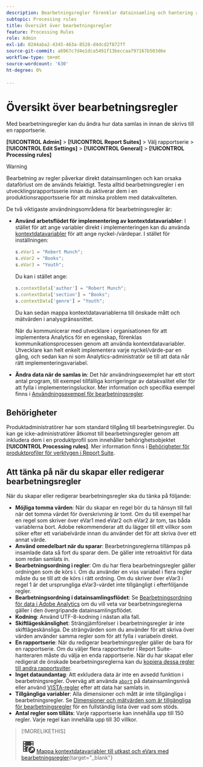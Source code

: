 ```yaml
---
description: Bearbetningsregler förenklar datainsamling och hantering av innehåll när det skickas till rapportering.
subtopic: Processing rules
title: Översikt över bearbetningsregler
feature: Processing Rules
role: Admin
exl-id: 0244aba2-4345-463a-8528-d4dcd2f872ff
source-git-commit: a6967c7d4e1dca5491f13beccaa797167b503d6e
workflow-type: tm+mt
source-wordcount: '630'
ht-degree: 0%

---
```


# Översikt över bearbetningsregler

Med bearbetningsregler kan du ändra hur data samlas in innan de skrivs till en rapportserie.

**[!UICONTROL Admin]** > **[!UICONTROL Report Suites]** > Välj rapportserie > **[!UICONTROL Edit Settings]** > **[!UICONTROL General]** > **[!UICONTROL Processing rules]**

>[!WARNING]
>
>Bearbetning av regler påverkar direkt datainsamlingen och kan orsaka dataförlust om de används felaktigt. Testa alltid bearbetningsregler i en utvecklingsrapportsserie innan du aktiverar dem i en produktionsrapportsserie för att minska problem med datakvaliteten.

De två viktigaste användningsområdena för bearbetningsregler är:

* **Använd arbetsflödet för implementering av kontextdatavariabler**: I stället för att ange variabler direkt i implementeringen kan du använda [kontextdatavariabler](/help/implement/vars/page-vars/contextdata.md) för att ange nyckel-/värdepar. I stället för inställningen:

  ```js
  s.eVar1 = "Robert Munch";
  s.eVar2 = "Books";
  s.eVar3 = "Youth";
  ```

  Du kan i stället ange:

  ```js
  s.contextData['author'] = "Robert Munch";
  s.contextData['section'] = "Books";
  s.contextData['genre'] = "Youth";
  ```

  Du kan sedan mappa kontextdatavariablerna till önskade mått och mätvärden i analysgränssnittet.

  När du kommunicerar med utvecklare i organisationen för att implementera Analytics för en egenskap, förenklas kommunikationsprocessen genom att använda kontextdatavariabler. Utvecklare kan helt enkelt implementera varje nyckel/värde-par en gång, och sedan kan ni som Analytics-administratör se till att data når rätt implementeringsvariabel.

* **Ändra data när de samlas in**: Det här användningsexemplet har ett stort antal program, till exempel tillfälliga korrigeringar av datakvalitet eller för att fylla i implementeringsluckor. Mer information och specifika exempel finns i [Användningsexempel för bearbetningsregler](pr-use-cases.md).

## Behörigheter

Produktadministratörer har som standard tillgång till bearbetningsregler. Du kan ge icke-administratörer åtkomst till bearbetningsregler genom att inkludera dem i en produktprofil som innehåller behörighetsobjektet **[!UICONTROL Processing rules]**. Mer information finns i [Behörigheter för produktprofiler för verktygen i Report Suite](/help/admin/admin-console/permissions/report-suite-tools.md).

## Att tänka på när du skapar eller redigerar bearbetningsregler

När du skapar eller redigerar bearbetningsregler ska du tänka på följande:

* **Möjliga tomma värden**: När du skapar en regel bör du ta hänsyn till fall när det tomma värdet för överskrivning är tomt. Om du till exempel har en regel som skriver över eVar1 med eVar2 och eVar2 är tom, tas båda variablerna bort. Adobe rekommenderar att du lägger till ett villkor som söker efter ett variabelvärde innan du använder det för att skriva över ett annat värde.
* **Använd omedelbart när du sparar**: Bearbetningsreglerna tillämpas på insamlade data så fort du sparar dem. De gäller inte retroaktivt för data som redan samlats in.
* **Bearbetningsordning i regler**: Om du har flera bearbetningsregler gäller ordningen som de körs i. Om du använder en viss variabel i flera regler måste du se till att de körs i rätt ordning. Om du skriver över eVar3 i regel 1 är det ursprungliga eVar3-värdet inte tillgängligt i efterföljande regler.
* **Bearbetningsordning i datainsamlingsflödet**: Se [Bearbetningsordning för data i Adobe Analytics](/help/technotes/processing-order.md) om du vill veta var bearbetningsreglerna gäller i den övergripande datainsamlingsflödet.
* **Kodning**: Använd UTF-8-kodning i nästan alla fall.
* **Skiftlägeskänslighet**: Strängjämförelser i bearbetningsregler är inte skiftlägeskänsliga. De strängvärden som du använder för att skriva över värden använder samma regler som för att fylla i variabeln direkt.
* **En rapportserie**: När du redigerar bearbetningsregler gäller de bara för en rapportserie. Om du väljer flera rapportsviter i Report Suite-hanteraren måste du välja en enda rapportserie. När du har skapat eller redigerat de önskade bearbetningsreglerna kan du [kopiera dessa regler till andra rapportsviter](pr-copy.md).
* **Inget dataundantag**: Att exkludera data är inte en avsedd funktion i bearbetningsregler. Överväg att använda [`abort`](/help/implement/vars/config-vars/abort.md) på datainsamlingsnivå eller använd [VISTA-regler](/help/technotes/vista.md) efter att data har samlats in.
* **Tillgängliga variabler**: Alla dimensioner och mått är inte tillgängliga i bearbetningsregler. Se [Dimensioner och mätvärden som är tillgängliga för bearbetningsregler](pr-variables.md) för en fullständig lista över vad som stöds.
* **Antal regler som tillåts**: Varje rapportserie kan innehålla upp till 150 regler. Varje regel kan innehålla upp till 30 villkor.

>[!MORELIKETHIS]
>
>![VideoCheckedOut](/help/assets/icons/VideoCheckedOut.svg) [Mappa kontextdatavariabler till utkast och eVars med bearbetningsregler](https://experienceleague.adobe.com/sv/docs/analytics-learn/tutorials/implementation/implementation-basics/map-contextdata-variables-into-props-and-evars-with-processing-rules){target="_blank"}
